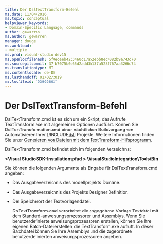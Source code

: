 ```yaml
---
title: Der DslTextTransform-Befehl
ms.date: 11/04/2016
ms.topic: conceptual
helpviewer_keywords:
- Domain-Specific Language, commands
author: gewarren
ms.author: gewarren
manager: douge
ms.workload:
- multiple
ms.prod: visual-studio-dev15
ms.openlocfilehash: 5f0eceeb4253460c17a52ebb8ec4082b9a743c70
ms.sourcegitcommit: 37fb7075b0a65d2add3b137a5230767aa3266c74
ms.translationtype: MT
ms.contentlocale: de-DE
ms.lasthandoff: 01/02/2019
ms.locfileid: "53963802"
---
```

# <a name="the-dsltexttransform-command"></a>Der DslTextTransform-Befehl
DslTextTransform.cmd ist es sich um ein Skript, das Aufrufe TextTransform.exe mit allgemeinen Optionen ausführt. Können Sie DslTextTransformation.cmd einen nächtlichen Buildvorgang von Automatisieren Ihrer [!INCLUDE[dsl](../modeling/includes/dsl_md.md)] Projekte. Weitere Informationen finden Sie unter [Generieren von Dateien mit dem TextTransform-Hilfsprogramm](../modeling/generating-files-with-the-texttransform-utility.md).

 DslTextTransform.cmd befindet sich im folgenden Verzeichnis:

 **\<Visual Studio SDK-Installationspfad > \VisualStudioIntegration\Tools\Bin**

 Sie können die folgenden Argumente als Eingabe für DslTextTransform.cmd angeben:

- Das Ausgabeverzeichnis des modellprojekts Domäne.

- Das Ausgabeverzeichnis des Projekts Designer Definition.

- Der Speicherort der Textvorlagendatei.

  DslTextTransform.cmd verarbeitet die angegebene Vorlage Textdatei mit dem Standard-anweisungsprozessoren und Assemblys. Wenn Sie benutzerdefinierte anweisungsprozessoren erstellen, können Sie Ihre eigenen Batch-Datei erstellen, die TextTransform.exe aufruft. In dieser Batchdatei können Sie Ihre Assemblys und die zugeordnete benutzerdefinierten anweisungsprozessoren angeben.